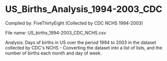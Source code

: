 # US_Births_Analysis_1994-2003_CDC

Compiled by: FiveThirtyEight (Collected by CDC NCHS 1994-2003)

File name: US_births_1994-2003_CDC_NCHS.csv

Analysis: Days of births in US over the period 1994 to 2003 in the dataset collected by CDC's NCHS - Converting the dataset into a list of lists, and the number of births each month and day of week.
